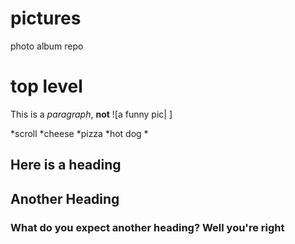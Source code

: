 # pictures
photo album repo

# top level
This is a *paragraph*, **not**
![a funny pic| ]

*scroll
*cheese
*pizza
*hot dog
*

## Here is a heading 

## Another Heading

### What do you expect another heading? Well you're right

